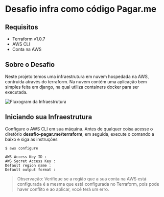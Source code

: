 # Desafio infra como código Pagar.me

## Requisitos 
- Terraform v1.0.7
- AWS CLI
- Conta na AWS

## Sobre o Desafio
Neste projeto temos uma infraestrutura em nuvem hospedada na AWS, contruída através do terraform. Na nuvem contém uma aplicação bem simples feita em django, na qual utiliza containers docker para ser executada.

![Fluxogram da Infraestrutura](https://drive.google.com/drive/u/0/my-drive)

## Iniciando sua Infraestrutura
Configure o AWS CLI em sua máquina. Antes de qualquer coisa acesse o diretório **desafio-pagar.me/terraform**, em seguida, execute o comando a baixo e siga as instruções
~~~shell
$ aws configure
~~~
~~~shell
AWS Access Key ID : 
AWS Secret Access Key : 
Default region name : 
Default output format :
~~~
> Observação: Verifique se a região que a sua conta na AWS está configurada é a mesma que está configurada no Terraform, pois pode haver conflito e ao aplicar, você terá um erro.

